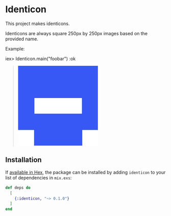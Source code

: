 # Identicon

This project makes identicons.

Identicons are always square 250px by 250px images based on the provided name. 

Example:

iex> Identicon.main("foobar")
      :ok



> <img src="foobar.png" alt="foobar`" width="250"/>

## Installation

If [available in Hex](https://hex.pm/docs/publish), the package can be installed
by adding `identicon` to your list of dependencies in `mix.exs`:

```elixir
def deps do
  [
    {:identicon, "~> 0.1.0"}
  ]
end
```

